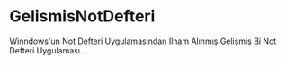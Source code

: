 # GelismisNotDefteri
Winndows'un Not Defteri Uygulamasından İlham Alınmış Gelişmiş Bi Not Defteri Uygulaması...
